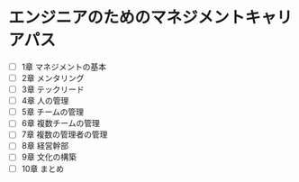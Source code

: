 # エンジニアのためのマネジメントキャリアパス
 - [ ] 1章 マネジメントの基本
 - [ ] 2章 メンタリング
 - [ ] 3章 テックリード
 - [ ] 4章 人の管理
 - [ ] 5章 チームの管理
 - [ ] 6章 複数チームの管理
 - [ ] 7章 複数の管理者の管理
 - [ ] 8章 経営幹部
 - [ ] 9章 文化の構築
 - [ ] 10章 まとめ

